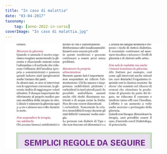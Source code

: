 ```yaml
---
title: "In caso di malattia"
date: "03-04-2017"
taxonomy: 
    tag: [anno-2022-in-corso]
coverImage: "In caso di malattia.jpg"
---
```


![In caso di malattia](images/In%20caso%20di%20malattia.jpg)
